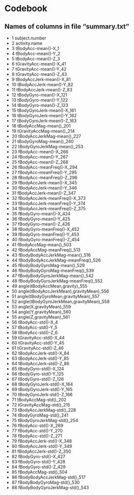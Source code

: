# Codebook

## Names of columns in file “summary.txt”

*  1 subject.number
*  2 activity.name
*  3 tBodyAcc-mean()-X_1
*  4 tBodyAcc-mean()-Y_2
*  5 tBodyAcc-mean()-Z_3
*  6 tGravityAcc-mean()-X_41
*  7 tGravityAcc-mean()-Y_42
*  8 tGravityAcc-mean()-Z_43
*  9 tBodyAccJerk-mean()-X_81
*  10 tBodyAccJerk-mean()-Y_82
*  11 tBodyAccJerk-mean()-Z_83
*  12 tBodyGyro-mean()-X_121
*  13 tBodyGyro-mean()-Y_122
*  14 tBodyGyro-mean()-Z_123
*  15 tBodyGyroJerk-mean()-X_161
*  16 tBodyGyroJerk-mean()-Y_162
*  17 tBodyGyroJerk-mean()-Z_163
*  18 tBodyAccMag-mean()_201
*  19 tGravityAccMag-mean()_214
*  20 tBodyAccJerkMag-mean()_227
*  21 tBodyGyroMag-mean()_240
*  22 tBodyGyroJerkMag-mean()_253
*  23 fBodyAcc-mean()-X_266
*  24 fBodyAcc-mean()-Y_267
*  25 fBodyAcc-mean()-Z_268
*  26 fBodyAcc-meanFreq()-X_294
*  27 fBodyAcc-meanFreq()-Y_295
*  28 fBodyAcc-meanFreq()-Z_296
*  29 fBodyAccJerk-mean()-X_345
*  30 fBodyAccJerk-mean()-Y_346
*  31 fBodyAccJerk-mean()-Z_347
*  32 fBodyAccJerk-meanFreq()-X_373
*  33 fBodyAccJerk-meanFreq()-Y_374
*  34 fBodyAccJerk-meanFreq()-Z_375
*  35 fBodyGyro-mean()-X_424
*  36 fBodyGyro-mean()-Y_425
*  37 fBodyGyro-mean()-Z_426
*  38 fBodyGyro-meanFreq()-X_452
*  39 fBodyGyro-meanFreq()-Y_453
*  40 fBodyGyro-meanFreq()-Z_454
*  41 fBodyAccMag-mean()_503
*  42 fBodyAccMag-meanFreq()_513
*  43 fBodyBodyAccJerkMag-mean()_516
*  44 fBodyBodyAccJerkMag-meanFreq()_526
*  45 fBodyBodyGyroMag-mean()_529
*  46 fBodyBodyGyroMag-meanFreq()_539
*  47 fBodyBodyGyroJerkMag-mean()_542
*  48 fBodyBodyGyroJerkMag-meanFreq()_552
*  49 angle(tBodyAccMean,gravity)_555
*  50 angle(tBodyAccJerkMean),gravityMean)_556
*  51 angle(tBodyGyroMean,gravityMean)_557
*  52 angle(tBodyGyroJerkMean,gravityMean)_558
*  53 angle(X,gravityMean)_559
*  54 angle(Y,gravityMean)_560
*  55 angle(Z,gravityMean)_561
*  56 tBodyAcc-std()-X_4
*  57 tBodyAcc-std()-Y_5
*  58 tBodyAcc-std()-Z_6
*  59 tGravityAcc-std()-X_44
*  60 tGravityAcc-std()-Y_45
*  61 tGravityAcc-std()-Z_46
*  62 tBodyAccJerk-std()-X_84
*  63 tBodyAccJerk-std()-Y_85
*  64 tBodyAccJerk-std()-Z_86
*  65 tBodyGyro-std()-X_124
*  66 tBodyGyro-std()-Y_125
*  67 tBodyGyro-std()-Z_126
*  68 tBodyGyroJerk-std()-X_164
*  69 tBodyGyroJerk-std()-Y_165
*  70 tBodyGyroJerk-std()-Z_166
*  71 tBodyAccMag-std()_202
*  72 tGravityAccMag-std()_215
*  73 tBodyAccJerkMag-std()_228
*  74 tBodyGyroMag-std()_241
*  75 tBodyGyroJerkMag-std()_254
*  76 fBodyAcc-std()-X_269
*  77 fBodyAcc-std()-Y_270
*  78 fBodyAcc-std()-Z_271
*  79 fBodyAccJerk-std()-X_348
*  80 fBodyAccJerk-std()-Y_349
*  81 fBodyAccJerk-std()-Z_350
*  82 fBodyGyro-std()-X_427
*  83 fBodyGyro-std()-Y_428
*  84 fBodyGyro-std()-Z_429
*  85 fBodyAccMag-std()_504
*  86 fBodyBodyAccJerkMag-std()_517
*  87 fBodyBodyGyroMag-std()_530
*  88 fBodyBodyGyroJerkMag-std()_543
